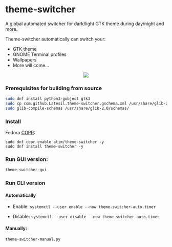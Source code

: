 # theme-switcher

A global automated switcher for dark/light GTK theme during day/night and more.

Theme-switcher automatically can switch your:

- GTK theme
- GNOME Terminal profiles
- Wallpapers
- More will come...
<p align="center">
  <img src="https://raw.githubusercontent.com/Latesil/theme-switcher/master/theme-switcher-screenshot-1.png" style="max-width:100%;">
</p>

### Prerequisites for building from source

```sh
sudo dnf install python3-gobject gtk3
sudo cp com.github.Latesil.theme-switcher.gschema.xml /usr/share/glib-2.0/schemas/
sudo glib-compile-schemas /usr/share/glib-2.0/schemas/
```

### Install

Fedora [COPR](https://copr.fedorainfracloud.org/coprs/atim/theme-switcher/):

```
sudo dnf copr enable atim/theme-switcher -y
sudo dnf install theme-switcher -y
```

### Run GUI version:

```sh
theme-switcher-gui
```

### Run CLI version

#### Automatically

- Enable: `systemctl --user enable --now theme-switcher-auto.timer`

- Disable: `systemctl --user disable --now theme-switcher-auto.timer`

#### Manually:

```sh
theme-switcher-manual.py
```
